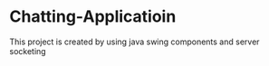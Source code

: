 # Chatting-Applicatioin
This project is created by using java swing components and server socketing
